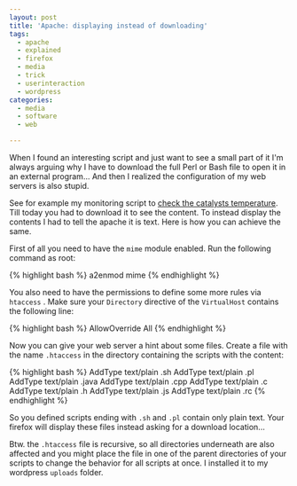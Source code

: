 ```yaml
---
layout: post
title: 'Apache: displaying instead of downloading'
tags:
  - apache
  - explained
  - firefox
  - media
  - trick
  - userinteraction
  - wordpress
categories:
  - media
  - software
  - web

---
```


When I found an interesting script and just want to see a small part of it I'm always arguing why I have to download the full Perl or Bash file to open it in an external program... And then I realized the configuration of my web servers is also stupid.



See for example my monitoring script to <a href="/wp-content/uploads/pipapo/monitoring/check_catalyst_temp.pl">check the catalysts temperature</a>. Till today you had to download it to see the content. To instead display the contents I had to tell the apache it is text. Here is how you can achieve the same.

First of all you need to have the  `mime`  module enabled. Run the following command as root:



{% highlight bash %}
a2enmod mime
{% endhighlight %}



You also need to have the permissions to define some more rules via  `htaccess` . Make sure your  `Directory`  directive of the  `VirtualHost`  contains the following line:



{% highlight bash %}
AllowOverride All
{% endhighlight %}



Now you can give your web server a hint about some files. Create a file with the name  `.htaccess`  in the directory containing the scripts with the content:



{% highlight bash %}
<IfModule mod_mime.c>
 AddType text/plain .sh
 AddType text/plain .pl
 AddType text/plain .java
 AddType text/plain .cpp
 AddType text/plain .c
 AddType text/plain .h
 AddType text/plain .js
 AddType text/plain .rc
</IfModule>
{% endhighlight %}



So you defined scripts ending with  `.sh`  and  `.pl`  contain only plain text. Your firefox will display these files instead asking for a download location...

Btw. the  `.htaccess`  file is recursive, so all directories underneath are also affected and you might place the file in one of the parent directories of your scripts to change the behavior for all scripts at once. I installed it to my wordpress  `uploads`  folder.
